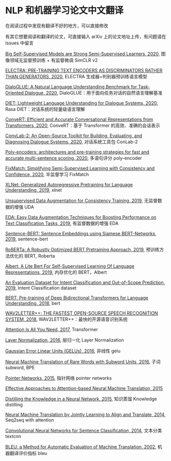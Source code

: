 # NLP 和机器学习论文中文翻译

在阅读过程中发现有翻译不好的地方，可以直接修改

有其它想要阅读和翻译的论文，可直接输入 arXiv 上的论文地址上传，有问题请在 Issues 中留言

[Big Self-Supervised Models are Strong Semi-Supervised Learners, 2020](https://yiyibooks.cn/nlp/SimCLRv2/index.html), 图像领域无监督预训练 + 有监督微调 SimCLR v2

[ELECTRA: PRE-TRAINING TEXT ENCODERS AS DISCRIMINATORS RATHER THAN GENERATORS, 2020](https://yiyibooks.cn/nlp/ELECTRA/index.html), ELECTRA 生成器+判别器预训练语言模型

[DialoGLUE: A Natural Language Understanding Benchmark for Task-Oriented Dialogue, 2020](https://yiyibooks.cn/nlp/DialoGLUE/index.html), DialoGLUE：用于面向任务对话的自然语言理解基准

[DIET: Lightweight Language Understanding for Dialogue Systems, 2020](https://yiyibooks.cn/nlp/diet/index.html), Rasa DIET：对话系统的轻量级语言理解

[ConveRT: Efficient and Accurate Conversational Representations from Transformers, 2020](https://yiyibooks.cn/nlp/ConvRT/index.html), ConveRT：基于 Transformer 的高效、准确的会话表示

[ConvLab-2: An Open-Source Toolkit for Building, Evaluating, and Diagnosing Dialogue Systems, 2020](https://yiyibooks.cn/nlp/ConvLab2/index.html), 对话系统工具包 ConLab-2

[Poly-encoders: architectures and pre-training strategies for fast and accurate multi-sentence scoring, 2020](https://yiyibooks.cn/nlp/poly-encoder/index.html), 多语句评分 poly-encoder

[FixMatch: Simplifying Semi-Supervised Learning with Consistency and Confidence, 2020](https://yiyibooks.cn/nlp/FixMatch/index.html), 半监督学习 FixMatch

[XLNet: Generalized Autoregressive Pretraining for Language Understanding, 2019](https://yiyibooks.cn/nlp/XLNet/index.html), xlnet

[Unsupervised Data Augmentation for Consistency Training, 2019](https://yiyibooks.cn/nlp/uda/index.html), 无监督数据的增强 UDA

[EDA: Easy Data Augmentation Techniques for Boosting Performance on Text Classification Tasks, 2019](https://yiyibooks.cn/nlp/EDA/index.html), 有监督数据的增强 EDA

[Sentence-BERT: Sentence Embeddings using Siamese BERT-Networks, 2019](https://yiyibooks.cn/nlp/SentenceBERT_Sentence_Embeddings_using_Siamese_BERTNetworks/index.html), sentence-bert

[RoBERTa: A Robustly Optimized BERT Pretraining Approach, 2019](https://yiyibooks.cn/nlp/roberta/index.html), 预训练方法优化的 BERT, Roberta

[Albert: A Lite Bert For Self-Supervised Learning Of Language Representations, 2019](https://yiyibooks.cn/yiyibooks/A_LITE_BERT_FOR_SELFSUPERVISED_LEARNING_OF_LANGUAGE_REPRESENTATIONS/index.html), 内存优化的 BERT，Albert

[An Evaluation Dataset for Intent Classification and Out-of-Scope Prediction, 2019](https://yiyibooks.cn/yiyibooks/An_Evaluation_Dataset_for_Intent_Classification/index.html), Intent Classification dataset

[BERT: Pre-training of Deep Bidirectional Transformers for Language Understanding, 2018](https://yiyibooks.cn/nlp/bert/main.html), bert

[WAV2LETTER++: THE FASTEST OPEN-SOURCE SPEECH RECOGNITION SYSTEM, 2018](https://yiyibooks.cn/nlp/wae2letter++/index.html), WAV2LETTER++：最快的开源语音识别系统

[Attention Is All You Need, 2017](https://yiyibooks.cn/yiyibooks/Attention_Is_All_You_Need/index.html), Transformer

[Layer Normalization, 2016](https://yiyibooks.cn/nlp/layer_norm/index.html), 层归一化 Layer Normalization

[Gaussian Error Linear Units (GELUs), 2016](https://yiyibooks.cn/nlp/gelu/main.html), 非线性 gelu

[Neural Machine Translation of Rare Words with Subword Units, 2016](https://yiyibooks.cn/yiyibooks/Neural_Machine_Translation_of_Rare_Words_with_Subword_Units/index.html), 子词 subword, BPE

[Pointer Networks, 2015](https://yiyibooks.cn/nlp/pointer_network/index.html), 指针网络 pointer networks

[Effective Approaches to Attention-based Neural Machine Translation, 2015](https://yiyibooks.cn/yiyibooks/Effective_Approaches_to_Attention_Based_Neural_Machine_Translation/index.html)

[Distilling the Knowledge in a Neural Network, 2015](https://yiyibooks.cn/nlp/Knowledge_Distilling/index.html), 知识蒸馏 Knowledge distilling

[Neural Machine Translation by Jointly Learning to Align and Translate, 2014](https://yiyibooks.cn/yiyibooks/Neural_Machine_Translation_by_Jointly_Learning_to_Align_and_Translate/index.html), Seq2seq with attention

[Convolutional Neural Networks for Sentence Classification, 2014](https://yiyibooks.cn/nlp/textcnn/index.html), 文本分类 textcnn

[BLEU: a Method for Automatic Evaluation of Machine Translation, 2002](https://yiyibooks.cn/yiyibooks/BLEU_a_Method_for_Automatic_Evaluation_of_Machine_Translation/index.html), 机器翻译评价指标 bleu
